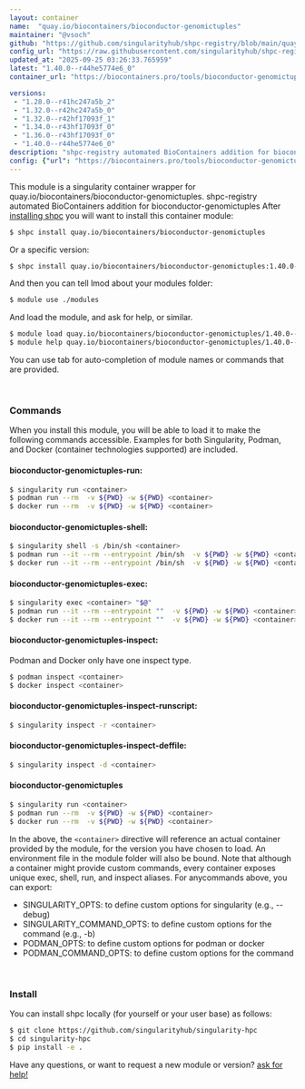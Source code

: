 ```yaml
---
layout: container
name:  "quay.io/biocontainers/bioconductor-genomictuples"
maintainer: "@vsoch"
github: "https://github.com/singularityhub/shpc-registry/blob/main/quay.io/biocontainers/bioconductor-genomictuples/container.yaml"
config_url: "https://raw.githubusercontent.com/singularityhub/shpc-registry/main/quay.io/biocontainers/bioconductor-genomictuples/container.yaml"
updated_at: "2025-09-25 03:26:33.765959"
latest: "1.40.0--r44he5774e6_0"
container_url: "https://biocontainers.pro/tools/bioconductor-genomictuples"

versions:
 - "1.28.0--r41hc247a5b_2"
 - "1.32.0--r42hc247a5b_0"
 - "1.32.0--r42hf17093f_1"
 - "1.34.0--r43hf17093f_0"
 - "1.36.0--r43hf17093f_0"
 - "1.40.0--r44he5774e6_0"
description: "shpc-registry automated BioContainers addition for bioconductor-genomictuples"
config: {"url": "https://biocontainers.pro/tools/bioconductor-genomictuples", "maintainer": "@vsoch", "description": "shpc-registry automated BioContainers addition for bioconductor-genomictuples", "latest": {"1.40.0--r44he5774e6_0": "sha256:2f00c0f476d70194a1e9fcc240484b8d104c0c9b8482a9f56aedd2d9b53ef0e7"}, "tags": {"1.28.0--r41hc247a5b_2": "sha256:ba646903267be89a5541677cc410b66802c81702330a95fef85df83c6557d57b", "1.32.0--r42hc247a5b_0": "sha256:29f3e7f0436601c5e745ecb0f3498b11f0dc7d54b417e3923a3a88b44bf2d162", "1.32.0--r42hf17093f_1": "sha256:52a168a34950d1fb709876c05afda917709b92844a3cc10f6b7ad60e641268ce", "1.34.0--r43hf17093f_0": "sha256:28994679e2ac45bb8e435e9908b67f5fe09eb3df878d97e2c685c2214c3ecf94", "1.36.0--r43hf17093f_0": "sha256:37163a0c0f9d1466f6b449b776e8e321f7d2c10bbda6bd4fb0359e4e1ac36cd0", "1.40.0--r44he5774e6_0": "sha256:2f00c0f476d70194a1e9fcc240484b8d104c0c9b8482a9f56aedd2d9b53ef0e7"}, "docker": "quay.io/biocontainers/bioconductor-genomictuples"}
---
```


This module is a singularity container wrapper for quay.io/biocontainers/bioconductor-genomictuples.
shpc-registry automated BioContainers addition for bioconductor-genomictuples
After [installing shpc](#install) you will want to install this container module:


```bash
$ shpc install quay.io/biocontainers/bioconductor-genomictuples
```

Or a specific version:

```bash
$ shpc install quay.io/biocontainers/bioconductor-genomictuples:1.40.0--r44he5774e6_0
```

And then you can tell lmod about your modules folder:

```bash
$ module use ./modules
```

And load the module, and ask for help, or similar.

```bash
$ module load quay.io/biocontainers/bioconductor-genomictuples/1.40.0--r44he5774e6_0
$ module help quay.io/biocontainers/bioconductor-genomictuples/1.40.0--r44he5774e6_0
```

You can use tab for auto-completion of module names or commands that are provided.

<br>

### Commands

When you install this module, you will be able to load it to make the following commands accessible.
Examples for both Singularity, Podman, and Docker (container technologies supported) are included.

#### bioconductor-genomictuples-run:

```bash
$ singularity run <container>
$ podman run --rm  -v ${PWD} -w ${PWD} <container>
$ docker run --rm  -v ${PWD} -w ${PWD} <container>
```

#### bioconductor-genomictuples-shell:

```bash
$ singularity shell -s /bin/sh <container>
$ podman run --it --rm --entrypoint /bin/sh  -v ${PWD} -w ${PWD} <container>
$ docker run --it --rm --entrypoint /bin/sh  -v ${PWD} -w ${PWD} <container>
```

#### bioconductor-genomictuples-exec:

```bash
$ singularity exec <container> "$@"
$ podman run --it --rm --entrypoint ""  -v ${PWD} -w ${PWD} <container> "$@"
$ docker run --it --rm --entrypoint ""  -v ${PWD} -w ${PWD} <container> "$@"
```

#### bioconductor-genomictuples-inspect:

Podman and Docker only have one inspect type.

```bash
$ podman inspect <container>
$ docker inspect <container>
```

#### bioconductor-genomictuples-inspect-runscript:

```bash
$ singularity inspect -r <container>
```

#### bioconductor-genomictuples-inspect-deffile:

```bash
$ singularity inspect -d <container>
```



#### bioconductor-genomictuples

```bash
$ singularity run <container>
$ podman run --rm  -v ${PWD} -w ${PWD} <container>
$ docker run --rm  -v ${PWD} -w ${PWD} <container>
```


In the above, the `<container>` directive will reference an actual container provided
by the module, for the version you have chosen to load. An environment file in the
module folder will also be bound. Note that although a container
might provide custom commands, every container exposes unique exec, shell, run, and
inspect aliases. For anycommands above, you can export:

 - SINGULARITY_OPTS: to define custom options for singularity (e.g., --debug)
 - SINGULARITY_COMMAND_OPTS: to define custom options for the command (e.g., -b)
 - PODMAN_OPTS: to define custom options for podman or docker
 - PODMAN_COMMAND_OPTS: to define custom options for the command

<br>

### Install

You can install shpc locally (for yourself or your user base) as follows:

```bash
$ git clone https://github.com/singularityhub/singularity-hpc
$ cd singularity-hpc
$ pip install -e .
```

Have any questions, or want to request a new module or version? [ask for help!](https://github.com/singularityhub/singularity-hpc/issues)